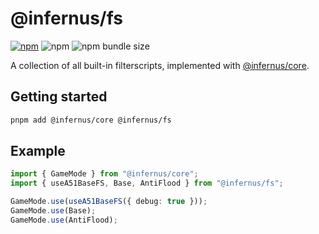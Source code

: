 # @infernus/fs

[![npm](https://img.shields.io/npm/v/@infernus/fs)](https://www.npmjs.com/package/@infernus/fs) ![npm](https://img.shields.io/npm/dy/@infernus/fs) ![npm bundle size](https://img.shields.io/bundlephobia/minzip/@infernus/fs)

A collection of all built-in filterscripts, implemented with [@infernus/core](https://github.com/dockfries/infernus).

## Getting started

```sh
pnpm add @infernus/core @infernus/fs
```

## Example

```ts
import { GameMode } from "@infernus/core";
import { useA51BaseFS, Base, AntiFlood } from "@infernus/fs";

GameMode.use(useA51BaseFS({ debug: true }));
GameMode.use(Base);
GameMode.use(AntiFlood);
```
